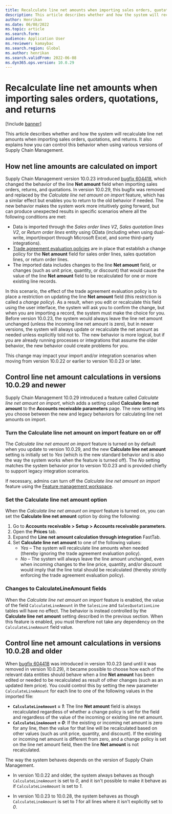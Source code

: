 ```yaml
---
title: Recalculate line net amounts when importing sales orders, quotations, and returns
description: This article describes whether and how the system will recalculate line net amounts when importing sales orders, quotations, and returns. It also explains how you can control this behavior when using various versions of Supply Chain Management.
author: Henrikan
ms.date: 06/08/2022
ms.topic: article
ms.search.form:
audience: Application User
ms.reviewer: kamaybac
ms.search.region: Global
ms.author: henrikan
ms.search.validFrom: 2022-06-08
ms.dyn365.ops.version: 10.0.29
---
```


# Recalculate line net amounts when importing sales orders, quotations, and returns

[!include [banner](../includes/banner.md)]

This article describes whether and how the system will recalculate line net amounts when importing sales orders, quotations, and returns. It also explains how you can control this behavior when using various versions of Supply Chain Management.

## How net line amounts are calculated on import

Supply Chain Management version 10.0.23 introduced [bugfix 604418](https://fix.lcs.dynamics.com/issue/results/?q=604418), which changed the behavior of the line **Net amount** field when importing sales orders, returns, and quotations. In version 10.0.29, this bugfix was removed and replaced by the *Calculate line net amount on import* feature, which has a similar effect but enables you to return to the old behavior if needed. The new behavior makes the system work more intuitively going forward, but can produce unexpected results in specific scenarios where all the following conditions are met:

- Data is imported through the *Sales order lines V2*, *Sales quotation lines V2*, or *Return order lines* entity using OData (including when using dual-write, import/export through Microsoft Excel, and some third-party integrations).
- [Trade agreement evaluation policies](/dynamicsax-2012/appuser-itpro/trade-agreement-evaluation-policies-white-paper) are in place that establish a change policy for the **Net amount** field for sales order lines, sales quotation lines, or return order lines.
- The imported data includes changes to the line **Net amount** field, or changes (such as unit price, quantity, or discount) that would cause the value of the line **Net amount** field to be recalculated for one or more existing line records.

In this scenario, the effect of the trade agreement evaluation policy is to place a restriction on updating the line **Net amount** field (this restriction is called a *change policy*). As a result, when you edit or recalculate this field using the user interface, the system will ask you to confirm the change, but when you are importing a record, the system must make the choice for you. Before version 10.0.23, the system would always leave the line net amount unchanged (unless the incoming line net amount is zero), but in newer versions, the system will always update or recalculate the net amount as needed unless explicitly told not to. The new behavior is more logical, but if you are already running processes or integrations that assume the older behavior, the new behavior could create problems for you.

This change may impact your import and/or integration scenarios when moving from version 10.0.22 or earlier to version 10.0.23 or later.

## Control line net amount calculations in versions 10.0.29 and newer

Supply Chain Management 10.0.29 introduced a feature called *Calculate line net amount on import*, which adds a setting called **Calculate line net amount** to the **Accounts receivable parameters** page. The new setting lets you choose between the new and legacy behaviors for calculating line net amounts on import.

### Turn the Calculate line net amount on import feature on or off

The *Calculate line net amount on import* feature is turned on by default when you update to version 10.0.29, and the new **Calculate line net amount** setting is initially set to *Yes* (which is the new standard behavior and is also the way the system works when the feature is turned off). The *No* setting matches the system behavior prior to version 10.0.23 and is provided chiefly to support legacy integration scenarios.

If necessary, admins can turn off the *Calculate line net amount on import* feature using the [Feature management workspace](../../fin-ops-core/fin-ops/get-started/feature-management/feature-management-overview.md).

### Set the Calculate line net amount option

When the *Calculate line net amount on import* feature is turned on, you can set the **Calculate line net amount** option by doing the following:

1. Go to **Accounts receivable &gt; Setup &gt; Accounts receivable parameters**.
1. Open the **Prices** tab.
1. Expand the **Line net amount calculation through integration** FastTab.
1. Set **Calculate line net amount** to one of the following values:
    - *Yes* – The system will recalculate line amounts when needed (thereby ignoring the trade agreement evaluation policy).
    - *No* – The system will always leave the line amount unchanged, even when incoming changes to the line price, quantity, and/or discount would imply that the line total should be recalculated (thereby strictly enforcing the trade agreement evaluation policy). <!-- KFM: Also when line net amount is zero? -->

### Changes to CalculateLineAmount fields

When the *Calculate line net amount on import* feature is enabled, the value of the field `CalculateLineAmount` in the `SalesLine` and `SalesQuotationLine` tables will have no effect. The behavior is instead controlled by the **Calculate line net amount** setting described in the previous section. When this feature is enabled, you must therefore not take any dependency on the `CalculateLineAmount` field value.

## Control line net amount calculations in versions 10.0.28 and older

When [bugfix 604418](https://fix.lcs.dynamics.com/issue/results/?q=604418) was introduced in version 10.0.23 (and until it was removed in version 10.0.29), it became possible to choose how each of the relevant data entities should behave when a line **Net amount** has been edited or needed to be recalculated as result of other changes (such as an updated item price). You could control this by setting the new parameter `CalculateLineAmount` for each line to one of the following values in the imported file:

- **`CalculateLineAmount` = *1***: The line **Net amount** field is always recalculated regardless of whether a change policy is set for the field and regardless of the value of the incoming or existing line net amount.
- **`CalculateLineAmount` = *0***: If the existing or incoming net amount is zero for any line, then the value for that line will be recalculated based on other values (such as unit price, quantity, and discount). If the existing or incoming net amount is different from zero, and a change policy is set on the line net amount field, then the line **Net amount** is not recalculated.  

The way the system behaves depends on the version of Supply Chain Management.

- In version 10.0.22 and older, the system always behaves as though `CalculateLineAmount` is set to *0*, and it isn't possible to make it behave as if `CalculateLineAmount` is set to *1*.

- In version 10.0.23 to 10.0.28, the system behaves as though `CalculateLineAmount` is set to *1* for all lines where it isn't explicitly set to *0*.
